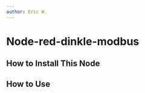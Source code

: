 ```yaml
---
author: Eric W.
---
```

Node-red-dinkle-modbus
===
## How to Install This Node

## How to Use

## 

